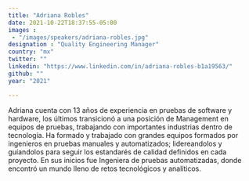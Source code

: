 ```yaml
---
title: "Adriana Robles"
date: 2021-10-22T18:37:55-05:00
images : 
 - "/images/speakers/adriana-robles.jpg"
designation : "Quality Engineering Manager"
country: "mx"
twitter: ""
linkedin: "https://www.linkedin.com/in/adriana-robles-b1a19563/"
github: ""
year: "2021"

---
```


Adriana cuenta con 13 años de experiencia en pruebas de software y hardware, los últimos transicionó a una posición de Management en equipos de pruebas, trabajando con importantes industrias dentro de tecnología. Ha formado y trabajado con grandes equipos formados por ingenieros en pruebas manuales y automatizados; lidereandolos y guíandolos para seguir los estandarés de calidad definidos en cada proyecto. En sus inicios fue Ingeniera de pruebas automatizadas, donde encontró un mundo lleno de retos tecnológicos y analíticos.


